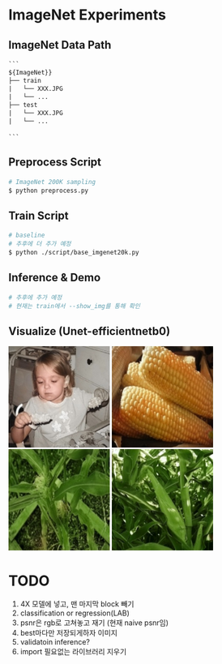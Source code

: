 # ImageNet Experiments
## ImageNet Data Path 

```
​```
${ImageNet}}
├── train
|   └── XXX.JPG
|   └── ...
├── test
|   └── XXX.JPG
|   └── ...

​```
```

## Preprocess Script

```bash
# ImageNet 200K sampling
$ python preprocess.py
```

## Train Script
```bash
# baseline
# 추후에 더 추가 예정
$ python ./script/base_imgenet20k.py
```

## Inference & Demo
```bash
# 추후에 추가 예정
# 현재는 train에서 --show_img를 통해 확인
```

## Visualize (Unet-efficientnetb0)
<!-- ![ex_screenshot](./imgs/5.jpg){: width="256" height="256"}
![ex_screenshot](./imgs/14.jpg){: width="256" height="256"}
![ex_screenshot](./imgs/19.jpg){: width="256" height="256"}
![ex_screenshot](./imgs/38.jpg){: width="256" height="256"} -->

<img src="./imgs/5.jpg" width="200" height="200">
<img src="./imgs/14.jpg" width="200" height="200">

<img src="./imgs/19.jpg" width="200" height="200">
<img src="./imgs/38.jpg" width="200" height="200">





# TODO
1. 4X 모델에 넣고, 맨 마지막 block 빼기
2. classification or regression(LAB)
3. psnr은 rgb로 고쳐놓고 재기 (현재 naive psnr임)
4. best마다만 저장되게하자 이미지
5. validatoin inference?
6. import 필요없는 라이브러리 지우기